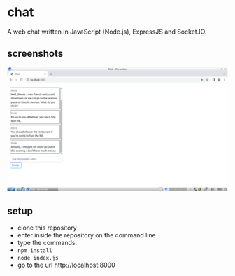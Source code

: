 # chat
A web chat written in JavaScript (Node.js), ExpressJS and Socket.IO.

## screenshots
![Chat screenshot](screenshots/screenshot-01.png)

## setup
* clone this repository
* enter inside the repository on the command line
* type the commands:
* `npm install`
* `node index.js`
* go to the url http://localhost:8000

